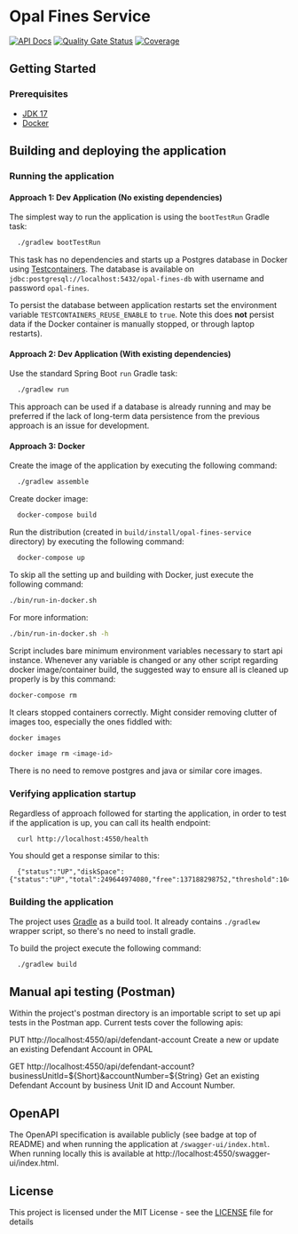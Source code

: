 # Opal Fines Service
[![API Docs](https://img.shields.io/badge/API%20Docs-Fines_Services-e140ad.svg)](https://hmcts.github.io/cnp-api-docs/swagger.html?url=https://hmcts.github.io/cnp-api-docs/specs/opal-fines-service.json)
[![Quality Gate Status](https://sonarcloud.io/api/project_badges/measure?project=uk.gov.hmcts%3Aopal-fines-service&metric=alert_status)](https://sonarcloud.io/summary/new_code?id=uk.gov.hmcts%3Aopal-fines-service)
[![Coverage](https://sonarcloud.io/api/project_badges/measure?project=uk.gov.hmcts%3Aopal-fines-service&metric=coverage)](https://sonarcloud.io/summary/new_code?id=uk.gov.hmcts%3Aopal-fines-service)

## Getting Started

### Prerequisites
- [JDK 17](https://java.com)
- [Docker](https://docker.com)

## Building and deploying the application

### Running the application

#### Approach 1: Dev Application (No existing dependencies)

The simplest way to run the application is using the `bootTestRun` Gradle task:

```bash
  ./gradlew bootTestRun
```

This task has no dependencies and starts up a Postgres database in Docker using [Testcontainers](https://testcontainers.com).
The database is available on `jdbc:postgresql://localhost:5432/opal-fines-db` with username and password `opal-fines`.

To persist the database between application restarts set the environment variable `TESTCONTAINERS_REUSE_ENABLE` to `true`.
Note this does **not** persist data if the Docker container is manually stopped, or through laptop restarts).

#### Approach 2: Dev Application (With existing dependencies)

Use the standard Spring Boot `run` Gradle task:

```bash
  ./gradlew run
```

This approach can be used if a database is already running and may be preferred if the lack of long-term data persistence
from the previous approach is an issue for development.

#### Approach 3: Docker

Create the image of the application by executing the following command:

```bash
  ./gradlew assemble
```

Create docker image:

```bash
  docker-compose build
```

Run the distribution (created in `build/install/opal-fines-service` directory)
by executing the following command:

```bash
  docker-compose up
```

To skip all the setting up and building with Docker, just execute the following command:

```bash
./bin/run-in-docker.sh
```

For more information:

```bash
./bin/run-in-docker.sh -h
```

Script includes bare minimum environment variables necessary to start api instance. Whenever any variable is changed or any other script regarding docker image/container build, the suggested way to ensure all is cleaned up properly is by this command:

```bash
docker-compose rm
```

It clears stopped containers correctly. Might consider removing clutter of images too, especially the ones fiddled with:

```bash
docker images

docker image rm <image-id>
```

There is no need to remove postgres and java or similar core images.

### Verifying application startup

Regardless of approach followed for starting the application, in order to test if the application is up, you can call its health endpoint:

```bash
  curl http://localhost:4550/health
```

You should get a response similar to this:

```
  {"status":"UP","diskSpace":{"status":"UP","total":249644974080,"free":137188298752,"threshold":10485760}}
```

### Building the application

The project uses [Gradle](https://gradle.org) as a build tool. It already contains
`./gradlew` wrapper script, so there's no need to install gradle.

To build the project execute the following command:

```bash
  ./gradlew build
```
## Manual api testing (Postman)

Within the project's postman directory is an importable script to set up api tests in the Postman app.
Current tests cover the following apis:

PUT http://localhost:4550/api/defendant-account
Create a new or update an existing Defendant Account in OPAL

GET http://localhost:4550/api/defendant-account?businessUnitId=${Short}&accountNumber=${String}
Get an existing Defendant Account by business Unit ID and Account Number.

## OpenAPI

The OpenAPI specification is available publicly (see badge at top of README) and when running the application
at `/swagger-ui/index.html`. When running locally this is available at http://localhost:4550/swagger-ui/index.html.

## License

This project is licensed under the MIT License - see the [LICENSE](LICENSE) file for details
